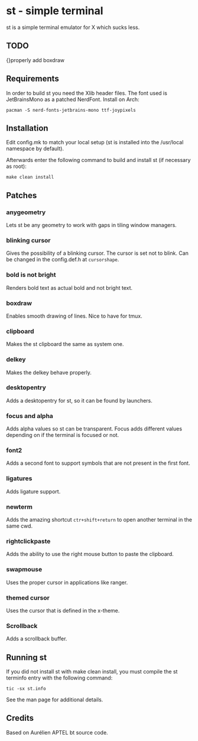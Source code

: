 # st - simple terminal


st is a simple terminal emulator for X which sucks less.

## TODO
{}properly add boxdraw

## Requirements

In order to build st you need the Xlib header files.
The font used is JetBrainsMono as a patched NerdFont.
Install on Arch:

    pacman -S nerd-fonts-jetbrains-mono ttf-joypixels

## Installation


Edit config.mk to match your local setup (st is installed into
the /usr/local namespace by default).

Afterwards enter the following command to build and install st (if
necessary as root):

    make clean install

## Patches


### anygeometry

Lets st be any geometry to work with gaps in tiling window managers.

### blinking cursor

Gives the possibility of a blinking cursor.
The cursor is set not to blink.
Can be changed in the config.def.h at `cursorshape`.

### bold is not bright

Renders bold text as actual bold and not bright text.

### boxdraw

Enables smooth drawing of lines. Nice to have for tmux.

### clipboard

Makes the st clipboard the same as system one.

### delkey

Makes the delkey behave properly.

### desktopentry

Adds a desktopentry for st, so it can be found by launchers.

### focus and alpha

Adds alpha values so st can be transparent. Focus adds different values depending on if the terminal is focused or not.

### font2

Adds a second font to support symbols that are not present in the first font.

### ligatures

Adds ligature support.

### newterm

Adds the amazing shortcut `ctr+shift+return` to open another terminal in the same cwd.

### rightclickpaste

Adds the ability to use the right mouse button to paste the clipboard.

### swapmouse

Uses the proper cursor in applications like ranger.

### themed cursor

Uses the cursor that is defined in the x-theme.

### Scrollback

Adds a scrollback buffer.

## Running st


If you did not install st with make clean install, you must compile
the st terminfo entry with the following command:

    tic -sx st.info

See the man page for additional details.

## Credits


Based on Aurélien APTEL <aurelien dot aptel at gmail dot com> bt source code.
